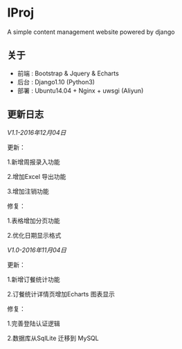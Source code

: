 # IProj

A simple content management website powered by django

## 关于

* 前端 : Bootstrap & Jquery & Echarts
* 后台 : Django1.10 (Python3)
* 部署 : Ubuntu14.04 + Nginx + uwsgi (Aliyun)

## 更新日志

*V1.1-2016年12月04日*

更新：

1.新增周报录入功能

2.增加Excel 导出功能

3.增加注销功能

修复：

1.表格增加分页功能

2.优化日期显示格式

*V1.0-2016年11月04日*

更新：

1.新增订餐统计功能

2.订餐统计详情页增加Echarts 图表显示

修复：

1.完善登陆认证逻辑

2.数据库从SqlLite 迁移到 MySQL
